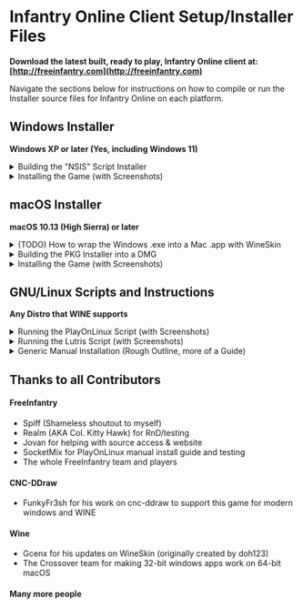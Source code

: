 # Infantry Online Client Setup/Installer Files

**Download the latest built, ready to play, Infantry Online client at: [http://freeinfantry.com](http://freeinfantry.com)**

Navigate the sections below for instructions on how to compile or run the Installer source files for Infantry Online on each platform.

## Windows Installer
**Windows XP or later (Yes, including Windows 11)**

<details>
  <summary>Building the "NSIS" Script Installer</summary>

>
> **Prerequisites**
> 
> 1. *[Download & Install]* NSIS, Nullsoft Scriptable Install System ([https://nsis.sourceforge.io](https://nsis.sourceforge.io))
> 2. *[Download]* Built InfantryLauncher.exe & it's required files ([https://github.com/InfantryOnline/Infantry-Online-Server](https://github.com/InfantryOnline/Infantry-Online-Server))
> 3. *[Download]* cnc-ddraw ([https://github.com/CnCNet/cnc-ddraw](https://github.com/CnCNet/cnc-ddraw), Minimum version: 4.4.7.0)
> 
>
> **Step By Step**
>
> 1. Clone/Download this Github Repo
> 
> 2. Move the Infantry Launcher files (InfantryLauncher.exe, default.ini, Newtonsoft.Json.dll & imgs folder) inside here: `./Windows/_builds/launcher/`
>
> 3. Move the 4 cnc-ddraw files (ddraw.dll, ddraw.ini, cnc-ddraw config.exe & Shaders folder) inside here: `./Windows/_builds/cnc-ddraw/`
>
> 4. Open the NSIS Application
>
> 5. Click "Compile NSI Scripts"
>
> 6. Choose "File" -> "Load Script..."
> 
> 7. Navigate to the `./Windows/nsis-Infantry-Online.nsi` script and choose "Open"
>
> 8. It will automatically compile and (if no errors) will build the distributable installer .exe here: `./Windows/_builds/installer/`
>
</details>

<details>
  <summary>Installing the Game (with Screenshots)</summary>

> 
>![Welcome Screen](Windows/_screenshots/nsis-welcome-screen.png)
>
>![License Screen](Windows/_screenshots/nsis-license-screen.png)
>
>![Components Screen](Windows/_screenshots/nsis-components-screen.png)
>
>![Finish Screen](Windows/_screenshots/nsis-finish-screen.png)
>
</details>


## macOS Installer
**macOS 10.13 (High Sierra) or later**

<details>
  <summary>(TODO) How to wrap the Windows .exe into a Mac .app with WineSkin</summary>

>
> **Prerequisites**
> 
> 1. *[Download & Install]* Wineskin Wrapper ([https://github.com/Gcenx/WineskinServer](https://github.com/Gcenx/WineskinServer))
> 2. *[Download]* cnc-ddraw ([https://github.com/CnCNet/cnc-ddraw](https://github.com/CnCNet/cnc-ddraw), Minimum version: 4.4.7.0)
> 
>
> **Step By Step**
>
> - TODO
>
</details>

<details>
  <summary>Building the PKG Installer into a DMG</summary>

>
> **Prerequisites**
> 
> 1. *[Download & Install]* Mac "Packages" app ([http://s.sudre.free.fr/Software/Packages/about.html](http://s.sudre.free.fr/Software/Packages/about.html))
> 2. *[Download & Install]* Homebrew, The Missing Package Manager for macOS ([https://brew.sh](https://brew.sh))
> 3. `brew install create-dmg` ([https://github.com/create-dmg/create-dmg](https://github.com/create-dmg/create-dmg))
> 
> 
> **Step By Step**
>
> 1. Clone/Download this Github Repo
>
> 2. Place the built Wineskin wrapped Infantry Online.app here: "./Mac/_builds/app/Infantry Online.app"
>
> 3. Run the `./Mac/buildPackageDMG.sh` script in the terminal and it will build a .pkg installer file here: `./Mac/_builds/pkg/` and a distributable dmg file here: `./Mac/_builds/dmg/`
>
</details>

<details>
  <summary>Installing the Game (with Screenshots)</summary>

>
> 1. Open the **DMG Volume Icon** on your desktop
> 
>    ![DMG Volume](Mac/_screenshots/DMGVolume.png)
>
> 2. Open the **.pkg** file by Control-Click and choosing "Open" in the contextual menu
> 
>   ![DMG Installer Window](Mac/_screenshots/DMGInstallerWindow.png)
>
</details>

## GNU/Linux Scripts and Instructions
**Any Distro that WINE supports**

<details>
  <summary>Running the PlayOnLinux Script (with Screenshots)</summary>
  
>
> **Prerequisites**
> 
> 1. *[Download & Install]* PlayOnLinux ([https://www.playonlinux.com](https://www.playonlinux.com)), usually available with whatever linux default software distribution app you have. (ie: "Ubuntu Software" for Ubuntu, "Pamac Add/Remove Software" for Manjaro).
> 
> 
> **Step By Step**
>
> 1. Download the "./Linux/play-on-linux-infantry-online.sh" Script from this repo (Make sure to grab the RAW file if downloading through the browser)
>
> 2. Open PlayOnLinux
>
> 3. Open the Tools menu and choose "Run a local script"
>![PlayOnLinux Tools Run Local Script](Linux/_screenshots/POL_Tools-Menu_Run-Local-Script.png)
>
> 4. Follow the PlayOnLinux "Run Local Script" prompts.
>    - Browse to the downloaded "play-on-linux-infantry-online.sh" script when it asks.
>    - Click "Next."
>    - Look the script code over make sure it's the one that came from this repo.
>    - Check "I Agree" to run this local script
>    - Click "Next" again to get into the PlayOnLinux installer.
>
> 5. Follow the installer prompts.  Infantry Online installs to your PlayOnLinux game library and will be ready to play!
> 
>  ![PlayOnLinux Game Library](Linux/_screenshots/POL-Game-Library.png)
>
</details>

<details>
  <summary>Running the Lutris Script (with Screenshots)</summary>

>
> **Prerequisites**
> 
> 1. *[Download & Install]* Lutris ([https://lutris.net](https://lutris.net))
> 
> 
> **Step By Step**
>
> 1. Download the "./Linux/lutris-infantry-online.yaml" Script from this repo (Make sure to grab the RAW file if downloading through the browser)
>
> 2. Open the Terminal
>
> 3. Enter the command `lutris -i lutris-infantry-online.yaml` and hit enter.  Lutris will open.
>
> 4. Click the "Install" button on the right.
> 
>   ![Lutris Install Infantry Online Prompt](Linux/_screenshots/Lutris-Install-Infantry-Online-Prompt.png)
>
> 5. Follow the installer prompts.  Infantry Online installs to your Lutris game library and will be ready to play!
> 
>  ![Lutris Game Library](Linux/_screenshots/Lutris-Game-Library.png)
>
</details>

<!--
<details>
  <summary>(TODO) Building SnapCraft Script</summary>

- TODO
</details>
-->

<details>
  <summary>Generic Manual Installation (Rough Outline, more of a Guide)</summary>

>
> **Step By Step**
>
> 1. Download & Install WINE.  (5.0 or higher has been tested)
>     - [https://www.winehq.org](https://www.winehq.org)
> 
> 2. Use winetricks to install the .NET runtime (4.0 minimum required, 4.5.2 also works, have not tested higher)
>     - [https://wiki.winehq.org/Winetricks](https://wiki.winehq.org/Winetricks)
>     - ie: `sh winetricks dotnet40`
> 
> 3. Download the official Infantry Online installer EXE and run it inside WINE
>     - [http://www.freeinfantry.com/download/win/latest/Install-Infantry-Online.exe](http://www.freeinfantry.com/download/win/latest/Install-Infantry-Online.exe)
>     - $ `wine path/to/downloads/Install-Infantry-Online.exe`
> 
> 4. Follow the installer prompts, defaults are good until you get to the "components" screen.  Be sure to choose the "cnc-ddraw, opengl" checkbox instead of the default "cnc-ddraw, dx9" checkbox.  (Both work for linux but you will get higher FPS with the opengl renderer.)
> 
> 5. After it's done installing, run the InfantryLauncher.exe with WINE
>     - $ `wine path/to/drive_c/Program Files/InfantryLauncher.exe`
> 
> 6. You are now ready to play!
> 
</details>

## Thanks to all Contributors

#### FreeInfantry
 - Spiff (Shameless shoutout to myself)
 - Realm (AKA Col. Kitty Hawk) for RnD/testing
 - Jovan for helping with source access & website
 - SocketMix for PlayOnLinux manual install guide and testing
 - The whole FreeInfantry team and players

#### CNC-DDraw
 - FunkyFr3sh for his work on cnc-ddraw to support this game for modern windows and WINE

#### Wine
 - Gcenx for his updates on WineSkin (originally created by doh123)
 - The Crossover team for making 32-bit windows apps work on 64-bit macOS

#### Many more people
